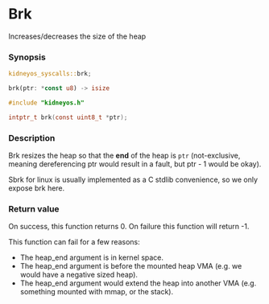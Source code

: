 # Brk

Increases/decreases the size of the heap

### Synopsis

```rs
kidneyos_syscalls::brk;

brk(ptr: *const u8) -> isize
```

```c
#include "kidneyos.h"

intptr_t brk(const uint8_t *ptr);
```

### Description

Brk resizes the heap so that the **end** of the heap is `ptr` (not-exclusive, meaning dereferencing ptr would result in a fault, but ptr - 1 would be okay).

Sbrk for linux is usually implemented as a C stdlib convenience, so we only expose brk here.

### Return value

On success, this function returns 0. On failure this function will return -1.

This function can fail for a few reasons:

 - The heap_end argument is in kernel space.
 - The heap_end argument is before the mounted heap VMA (e.g. we would have a negative sized heap).
 - The heap_end argument would extend the heap into another VMA (e.g. something mounted with mmap, or the stack).
